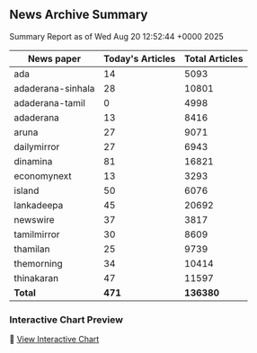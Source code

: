 <!-- @format -->

## News Archive Summary

Summary Report as of Wed Aug 20 12:52:44 +0000 2025

| News paper         | Today's Articles | Total Articles |
|--------------------|------------------|----------------|
| ada               | 14          | 5093        |
| adaderana-sinhala               | 28          | 10801        |
| adaderana-tamil               | 0          | 4998        |
| adaderana               | 13          | 8416        |
| aruna               | 27          | 9071        |
| dailymirror               | 27          | 6943        |
| dinamina               | 81          | 16821        |
| economynext               | 13          | 3293        |
| island               | 50          | 6076        |
| lankadeepa               | 45          | 20692        |
| newswire               | 37          | 3817        |
| tamilmirror               | 30          | 8609        |
| thamilan               | 25          | 9739        |
| themorning               | 34          | 10414        |
| thinakaran               | 47          | 11597        |
| **Total**          | **471**      | **136380** |

### Interactive Chart Preview
🔗 [View Interactive Chart](https://itscharukadeshan.github.io/sl_news_archive_data/news_chart_by_newspaper.html)

